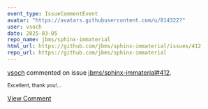 ```yaml
---
event_type: IssueCommentEvent
avatar: "https://avatars.githubusercontent.com/u/814322?"
user: vsoch
date: 2025-03-05
repo_name: jbms/sphinx-immaterial
html_url: https://github.com/jbms/sphinx-immaterial/issues/412
repo_url: https://github.com/jbms/sphinx-immaterial
---
```


<a href='https://github.com/vsoch' target='_blank'>vsoch</a> commented on issue <a href='https://github.com/jbms/sphinx-immaterial/issues/412' target='_blank'>jbms/sphinx-immaterial#412</a>.

<small>Excellent, thank you!...</small>

<a href='https://github.com/jbms/sphinx-immaterial/issues/412' target='_blank'>View Comment</a>